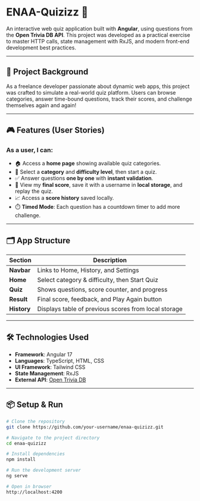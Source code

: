 # ENAA-Quizizz 🎯  
An interactive web quiz application built with **Angular**, using questions from the **Open Trivia DB API**. This project was developed as a practical exercise to master HTTP calls, state management with RxJS, and modern front-end development best practices.

---

## 🚀 Project Background

As a freelance developer passionate about dynamic web apps, this project was crafted to simulate a real-world quiz platform. Users can browse categories, answer time-bound questions, track their scores, and challenge themselves again and again!

---

## 🎮 Features (User Stories)

### As a user, I can:
- 🏠 Access a **home page** showing available quiz categories.
- 🎯 Select a **category** and **difficulty level**, then start a quiz.
- ✅ Answer questions **one by one** with **instant validation**.
- 🧠 View my **final score**, save it with a username in **local storage**, and replay the quiz.
- 📈 Access a **score history** saved locally.
- ⏱️ **Timed Mode**: Each question has a countdown timer to add more challenge.

---

## 🗂️ App Structure

| Section | Description |
|--------|-------------|
| **Navbar** | Links to Home, History, and Settings |
| **Home** | Select category & difficulty, then Start Quiz |
| **Quiz** | Shows questions, score counter, and progress |
| **Result** | Final score, feedback, and Play Again button |
| **History** | Displays table of previous scores from local storage |

---

## 🛠️ Technologies Used

- **Framework**: Angular 17
- **Languages**: TypeScript, HTML, CSS
- **UI Framework**: Tailwind CSS 
- **State Management**: RxJS
- **External API**: [Open Trivia DB](https://opentdb.com/)

---

## 📦 Setup & Run

```bash
# Clone the repository
git clone https://github.com/your-username/enaa-quizizz.git

# Navigate to the project directory
cd enaa-quizizz

# Install dependencies
npm install

# Run the development server
ng serve

# Open in browser
http://localhost:4200
